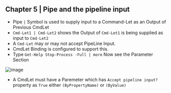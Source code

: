 ## Chapter 5 | Pipe and the pipeline input

* Pipe `|` Symbol is used to supply input to a Command-Let as an Output of Previous CmdLet
* `Cmd-Let1 | Cmd-Let2` shows the Output of `Cmd-Let1` is being supplied as input to `Cmd-Let2`
* A `Cmd-Let` may or may not accept PipeLine Input.
* CmdLet Binding is configured to support this. 
* Type `Get-Help Stop-Process -Full | more` Now see the Parameter Section

![image](https://user-images.githubusercontent.com/13016162/50950187-2a2eb280-14cf-11e9-95ba-9f10b9bd42a4.png)

* A CmdLet must have a Paremeter which has `Accept pipeline input?` property as `True` either `(ByPropertyName)` or `(ByValue)`


